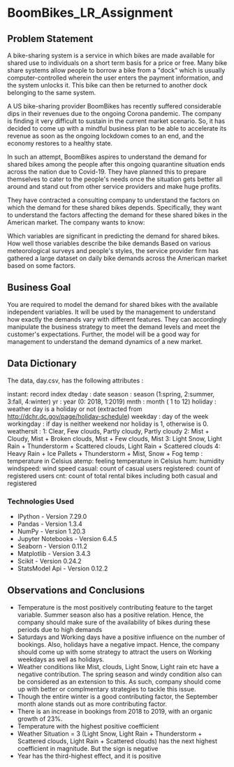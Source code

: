 # BoomBikes_LR_Assignment

## Problem Statement
A bike-sharing system is a service in which bikes are made available for shared use to individuals on a short term basis for a price or free. Many bike share systems allow people to borrow a bike from a "dock" which is usually computer-controlled wherein the user enters the payment information, and the system unlocks it. This bike can then be returned to another dock belonging to the same system.

A US bike-sharing provider BoomBikes has recently suffered considerable dips in their revenues due to the ongoing Corona pandemic. The company is finding it very difficult to sustain in the current market scenario. So, it has decided to come up with a mindful business plan to be able to accelerate its revenue as soon as the ongoing lockdown comes to an end, and the economy restores to a healthy state.

In such an attempt, BoomBikes aspires to understand the demand for shared bikes among the people after this ongoing quarantine situation ends across the nation due to Covid-19. They have planned this to prepare themselves to cater to the people's needs once the situation gets better all around and stand out from other service providers and make huge profits.

They have contracted a consulting company to understand the factors on which the demand for these shared bikes depends. Specifically, they want to understand the factors affecting the demand for these shared bikes in the American market. The company wants to know:

Which variables are significant in predicting the demand for shared bikes.
How well those variables describe the bike demands
Based on various meteorological surveys and people's styles, the service provider firm has gathered a large dataset on daily bike demands across the American market based on some factors.

## Business Goal
You are required to model the demand for shared bikes with the available independent variables. It will be used by the management to understand how exactly the demands vary with different features. They can accordingly manipulate the business strategy to meet the demand levels and meet the customer's expectations. Further, the model will be a good way for management to understand the demand dynamics of a new market.

## Data Dictionary
The data, day.csv, has the following attributes :

instant: record index
dteday : date
season : season (1:spring, 2:summer, 3:fall, 4:winter)
yr : year (0: 2018, 1:2019)
mnth : month ( 1 to 12)
holiday : weather day is a holiday or not (extracted from http://dchr.dc.gov/page/holiday-schedule)
weekday : day of the week
workingday : if day is neither weekend nor holiday is 1, otherwise is 0.
weathersit :
1: Clear, Few clouds, Partly cloudy, Partly cloudy
2: Mist + Cloudy, Mist + Broken clouds, Mist + Few clouds, Mist
3: Light Snow, Light Rain + Thunderstorm + Scattered clouds, Light Rain + Scattered clouds
4: Heavy Rain + Ice Pallets + Thunderstorm + Mist, Snow + Fog
temp : temperature in Celsius
atemp: feeling temperature in Celsius
hum: humidity
windspeed: wind speed
casual: count of casual users
registered: count of registered users
cnt: count of total rental bikes including both casual and registered


### Technologies Used
* IPython - Version 7.29.0
* Pandas - Version 1.3.4
* NumPy - Version 1.20.3
* Jupyter Notebooks - Version 6.4.5
* Seaborn - Version 0.11.2
* Matplotlib - Version 3.4.3
* Scikit - Version 0.24.2
* StatsModel Api - Version 0.12.2


## Observations and Conclusions

* Temperature is the most positively contributing feature to the target variable. Summer season also has a positive relation. Hence, the company should make sure of the availability of bikes during these periods due to high demands
* Saturdays and Working days have a positive influence on the number of bookings. Also, holidays have a negative impact. Hence, the company should come up with some strategy to attract the users on Working weekdays as well as holidays.
* Weather conditions like Mist, clouds, Light Snow, Light rain etc have a negative contribution. The spring season and windy condition also can be considered as an extension to this. As such, company should come up with better or complmentary strategies to tackle this issue.
* Though the entire winter is a good contributing factor, the September month alone stands out as more contributing factor.
* There is an increase in bookings from 2018 to 2019, with an organic growth of 23%.
* Temperature with the highest positive coefficient
* Weather Situation = 3 (Light Snow, Light Rain + Thunderstorm + Scattered clouds, Light Rain + Scattered clouds) has the next highest coefficient in magnitude. But the sign is negative
* Year has the third-highest effect, and it is positive
